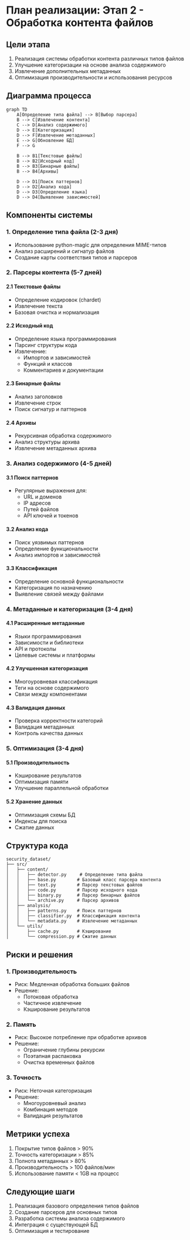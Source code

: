 # План реализации: Этап 2 - Обработка контента файлов

## Цели этапа
1. Реализация системы обработки контента различных типов файлов
2. Улучшение категоризации на основе анализа содержимого
3. Извлечение дополнительных метаданных
4. Оптимизация производительности и использования ресурсов

## Диаграмма процесса

```mermaid
graph TD
    A[Определение типа файла] --> B[Выбор парсера]
    B --> C[Извлечение контента]
    C --> D[Анализ содержимого]
    D --> E[Категоризация]
    D --> F[Извлечение метаданных]
    E --> G[Обновление БД]
    F --> G
    
    B --> B1[Текстовые файлы]
    B --> B2[Исходный код]
    B --> B3[Бинарные файлы]
    B --> B4[Архивы]
    
    D --> D1[Поиск паттернов]
    D --> D2[Анализ кода]
    D --> D3[Определение языка]
    D --> D4[Выявление зависимостей]
```

## Компоненты системы

### 1. Определение типа файла (2-3 дня)
- Использование python-magic для определения MIME-типов
- Анализ расширений и сигнатур файлов
- Создание карты соответствия типов и парсеров

### 2. Парсеры контента (5-7 дней)
#### 2.1 Текстовые файлы
- Определение кодировок (chardet)
- Извлечение текста
- Базовая очистка и нормализация

#### 2.2 Исходный код
- Определение языка программирования
- Парсинг структуры кода
- Извлечение:
  * Импортов и зависимостей
  * Функций и классов
  * Комментариев и документации

#### 2.3 Бинарные файлы
- Анализ заголовков
- Извлечение строк
- Поиск сигнатур и паттернов

#### 2.4 Архивы
- Рекурсивная обработка содержимого
- Анализ структуры архива
- Извлечение метаданных архива

### 3. Анализ содержимого (4-5 дней)
#### 3.1 Поиск паттернов
- Регулярные выражения для:
  * URL и доменов
  * IP адресов
  * Путей файлов
  * API ключей и токенов

#### 3.2 Анализ кода
- Поиск уязвимых паттернов
- Определение функциональности
- Анализ импортов и зависимостей

#### 3.3 Классификация
- Определение основной функциональности
- Категоризация по назначению
- Выявление связей между файлами

### 4. Метаданные и категоризация (3-4 дня)
#### 4.1 Расширенные метаданные
- Языки программирования
- Зависимости и библиотеки
- API и протоколы
- Целевые системы и платформы

#### 4.2 Улучшенная категоризация
- Многоуровневая классификация
- Теги на основе содержимого
- Связи между компонентами

#### 4.3 Валидация данных
- Проверка корректности категорий
- Валидация метаданных
- Контроль качества данных

### 5. Оптимизация (3-4 дня)
#### 5.1 Производительность
- Кэширование результатов
- Оптимизация памяти
- Улучшение параллельной обработки

#### 5.2 Хранение данных
- Оптимизация схемы БД
- Индексы для поиска
- Сжатие данных

## Структура кода

```
security_dataset/
├── src/
│   ├── content/
│   │   ├── detector.py     # Определение типа файла
│   │   ├── base.py        # Базовый класс парсера контента
│   │   ├── text.py        # Парсер текстовых файлов
│   │   ├── code.py        # Парсер исходного кода
│   │   ├── binary.py      # Парсер бинарных файлов
│   │   └── archive.py     # Парсер архивов
│   ├── analysis/
│   │   ├── patterns.py    # Поиск паттернов
│   │   ├── classifier.py  # Классификация контента
│   │   └── metadata.py    # Извлечение метаданных
│   └── utils/
│       ├── cache.py       # Кэширование
│       └── compression.py # Сжатие данных
```

## Риски и решения

### 1. Производительность
- Риск: Медленная обработка больших файлов
- Решение: 
  * Потоковая обработка
  * Частичное извлечение
  * Кэширование результатов

### 2. Память
- Риск: Высокое потребление при обработке архивов
- Решение:
  * Ограничение глубины рекурсии
  * Поэтапная распаковка
  * Очистка временных файлов

### 3. Точность
- Риск: Неточная категоризация
- Решение:
  * Многоуровневый анализ
  * Комбинация методов
  * Валидация результатов

## Метрики успеха
1. Покрытие типов файлов > 90%
2. Точность категоризации > 85%
3. Полнота метаданных > 80%
4. Производительность > 100 файлов/мин
5. Использование памяти < 1GB на процесс

## Следующие шаги
1. Реализация базового определения типов файлов
2. Создание парсеров для основных типов
3. Разработка системы анализа содержимого
4. Интеграция с существующей БД
5. Оптимизация и тестирование